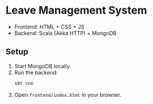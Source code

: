 # Leave Management System

- Frontend: HTML + CSS + JS
- Backend: Scala (Akka HTTP) + MongoDB

## Setup

1. Start MongoDB locally.
2. Run the backend:
   ```bash
   sbt run
   ```
3. Open `frontend/index.html` in your browser.
